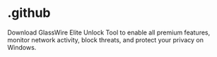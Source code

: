 # .github
Download GlassWire Elite Unlock Tool to enable all premium features, monitor network activity, block threats, and protect your privacy on Windows.
